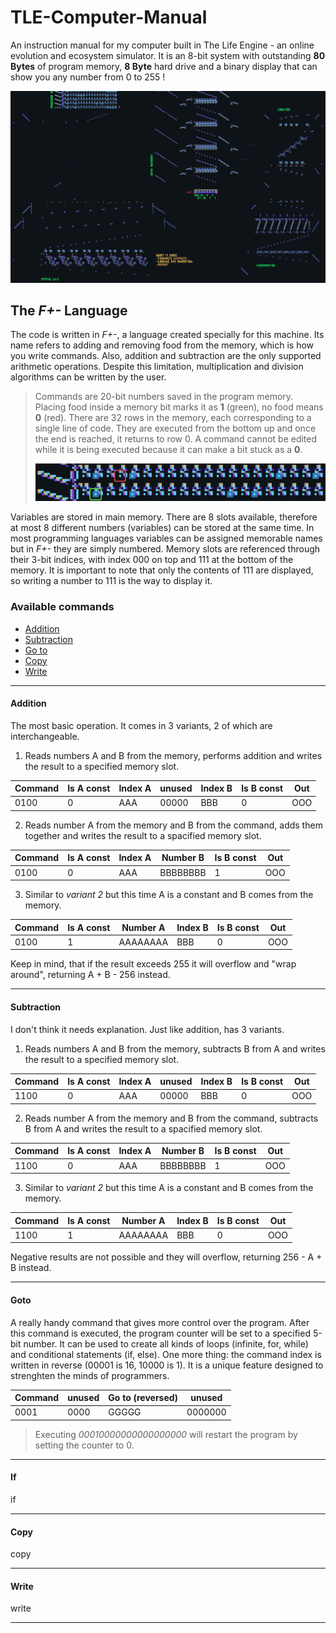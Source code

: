 # TLE-Computer-Manual
An instruction manual for my computer built in The Life Engine - an online evolution and ecosystem simulator. It is an 8-bit system with
outstanding **80 Bytes** of program memory, **8 Byte** hard drive and a binary display that can show you any number from 0 to 255 !

![The computer](/Images/Computer.png)

## The *F+-* Language
The code is written in *F+-*, a language created specially for this machine. Its name refers to adding and removing food from the memory, 
which is how you write commands. Also, addition and subtraction are the only supported arithmetic operations. Despite this limitation, 
multiplication and division algorithms can be written by the user.

> Commands are 20-bit numbers saved in the program memory. Placing food inside a memory bit marks it as **1** (green), no food means **0** (red).
> There are 32 rows in the memory, each corresponding to a single line of code. They are executed from the bottom up and once the end is reached,
> it returns to row 0. A command cannot be edited while it is being executed because it can make a bit stuck as a **0**. 
> 
> ![Zeroes and ones](/Images/Program_command.png)

Variables are stored in main memory. There are 8 slots available, therefore at most 8 different numbers (variables) can be stored at the same time.
In most programming languages variables can be assigned memorable names but in *F+-* they are simply numbered. Memory slots are referenced through 
their 3-bit indices, with index 000 on top and 111 at the bottom of the memory. It is important to note that only the contents of 111 are displayed,
so writing a number to 111 is the way to display it.

### Available commands
- [Addition](#addition)
- [Subtraction](#subtraction)
- [Go to](#goto)
- [Copy](#copy)
- [Write](#write)

---

#### Addition
The most basic operation. It comes in 3 variants, 2 of which are interchangeable.

1. Reads numbers A and B from the memory, performs addition and writes the result to a specified memory slot.

| Command | Is A const | Index A | unused | Index B | Is B const | Out |
| ---- | --- | --- | ----- | --- | --- | --- |
| 0100 |  0  | AAA | 00000 | BBB |  0  | OOO |

2. Reads number A from the memory and B from the command, adds them together and writes the result to a spacified memory slot.

| Command | Is A const | Index A | Number B | Is B const | Out |
| ---- | --- | --- | -------- | --- | --- |
| 0100 |  0  | AAA | BBBBBBBB |  1  | OOO |

3. Similar to *variant 2* but this time A is a constant and B comes from the memory.

| Command | Is A const | Number A | Index B | Is B const | Out |
| ---- | --- | -------- | --- | --- | --- |
| 0100 |  1  | AAAAAAAA | BBB |  0  | OOO |

Keep in mind, that if the result exceeds 255 it will overflow and "wrap around", returning A + B - 256 instead.

---

#### Subtraction
I don't think it needs explanation. Just like addition, has 3 variants.

1. Reads numbers A and B from the memory, subtracts B from A and writes the result to a specified memory slot.

| Command | Is A const | Index A | unused | Index B | Is B const | Out |
| ---- | --- | --- | ----- | --- | --- | --- |
| 1100 |  0  | AAA | 00000 | BBB |  0  | OOO |

2. Reads number A from the memory and B from the command, subtracts B from A and writes the result to a spacified memory slot.

| Command | Is A const | Index A | Number B | Is B const | Out |
| ---- | --- | --- | -------- | --- | --- |
| 1100 |  0  | AAA | BBBBBBBB |  1  | OOO |

3. Similar to *variant 2* but this time A is a constant and B comes from the memory.

| Command | Is A const | Number A | Index B | Is B const | Out |
| ---- | --- | -------- | --- | --- | --- |
| 1100 |  1  | AAAAAAAA | BBB |  0  | OOO |

Negative results are not possible and they will overflow, returning 256 - A + B instead.

---

#### Goto
A really handy command that gives more control over the program. After this command is executed, the program counter will be set to a specified
5-bit number. It can be used to create all kinds of loops (infinite, for, while) and conditional statements (if, else).
One more thing: the command index is written in reverse (00001 is 16, 10000 is 1). It is a unique feature designed to strenghten the minds of programmers.

| Command | unused | Go to (reversed)| unused |
| ---- | ---- | ----- | ------- |
| 0001 | 0000 | GGGGG | 0000000 |

> Executing *00010000000000000000* will restart the program by setting the counter to 0.

---

#### If
if

---

#### Copy
copy

---

#### Write
write

---
